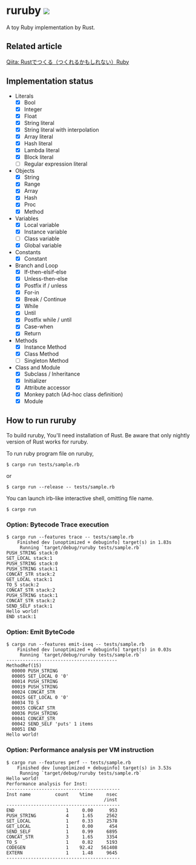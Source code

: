 # ruruby ![](https://github.com/sisshiki1969/ruruby/workflows/Rust/badge.svg)
A toy Ruby implementation by Rust.

## Related article
[Qiita: Rustでつくる（つくれるかもしれない）Ruby](https://qiita.com/sisshiki1969/items/3d25aa81a376eee2e7c2)

## Implementation status
- Literals
    - [x] Bool
    - [x] Integer
    - [x] Float
    - [x] String literal
    - [x] String literal with interpolation
    - [x] Array literal
    - [x] Hash literal
    - [x] Lambda literal
    - [x] Block literal
    - [ ] Regular expression literal
- Objects
    - [x] String
    - [x] Range
    - [x] Array
    - [x] Hash
    - [x] Proc
    - [x] Method
- Variables
    - [x] Local variable
    - [x] Instance variable
    - [ ] Class variable
    - [x] Global variable
- Constants
    - [x] Constant
- Branch and Loop
    - [x] If-then-elsif-else
    - [x] Unless-then-else
    - [x] Postfix if / unless
    - [x] For-in
    - [x] Break / Continue
    - [x] While
    - [x] Until
    - [x] Postfix while / until
    - [x] Case-when
    - [x] Return
- Methods
    - [x] Instance Method
    - [x] Class Method
    - [ ] Singleton Method
- Class and Module
    - [x] Subclass / Inheritance
    - [x] Initializer
    - [x] Attribute accessor
    - [x] Monkey patch (Ad-hoc class definition)
    - [x] Module

## How to run ruruby
To build ruruby, You'll need installation of Rust.
Be aware that only nightly version of Rust works for ruruby.

To run ruby program file on ruruby,
```
$ cargo run tests/sample.rb
```
or
```
$ cargo run --release -- tests/sample.rb
```
You can launch irb-like interactive shell, omitting file name.
```
$ cargo run
```

### Option: Bytecode Trace execution
```
$ cargo run --features trace -- tests/sample.rb
    Finished dev [unoptimized + debuginfo] target(s) in 1.83s
     Running `target/debug/ruruby tests/sample.rb`
PUSH_STRING stack:0
SET_LOCAL stack:1
PUSH_STRING stack:0
PUSH_STRING stack:1
CONCAT_STR stack:2
GET_LOCAL stack:1
TO_S stack:2
CONCAT_STR stack:2
PUSH_STRING stack:1
CONCAT_STR stack:2
SEND_SELF stack:1
Hello world!
END stack:1
```

### Option: Emit ByteCode
```
$ cargo run --features emit-iseq -- tests/sample.rb
    Finished dev [unoptimized + debuginfo] target(s) in 0.03s
     Running `target/debug/ruruby tests/sample.rb`
-----------------------------------------
MethodRef(15)
  00000 PUSH_STRING 
  00005 SET_LOCAL 0 '0'
  00014 PUSH_STRING 
  00019 PUSH_STRING 
  00024 CONCAT_STR
  00025 GET_LOCAL 0 '0'
  00034 TO_S
  00035 CONCAT_STR
  00036 PUSH_STRING 
  00041 CONCAT_STR
  00042 SEND_SELF 'puts' 1 items
  00051 END
Hello world!
```

### Option: Performance analysis per VM instruction
```
$ cargo run --features perf -- tests/sample.rb
    Finished dev [unoptimized + debuginfo] target(s) in 3.53s
     Running `target/debug/ruruby tests/sample.rb`
Hello world!
Performance analysis for Inst:
------------------------------------------
Inst name         count    %time     nsec
                                    /inst
------------------------------------------
END                   1     0.00      953
PUSH_STRING           4     1.65     2562
SET_LOCAL             1     0.33     2578
GET_LOCAL             1     0.00      454
SEND_SELF             1     0.99     6895
CONCAT_STR            3     1.65     3354
TO_S                  1     0.82     5193
CODEGEN               1    92.42   561408
EXTERN                1     1.48     9645
------------------------------------------
```